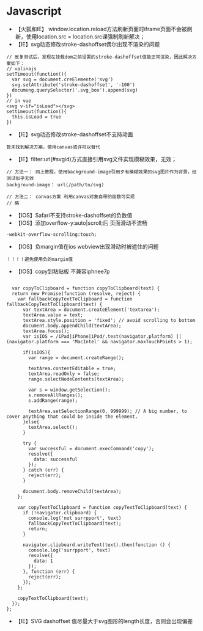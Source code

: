 # Javascript

- 【火狐和IE】 window.location.reload方法刷新页面时iframe页面不会被刷新，使用location.src = location.src课强制刷新解决；
- 【IE】svg动态修改stroke-dashoffset偶尔出现不渲染的问题
```
// 反复测试后，发现在挂载dom之前设置的stroke-dashoffset值能正常渲染，因此解决方案如下：
// valinajs
setTimeout(function(){
  var svg = document.creElemente('svg')
  svg.setAttribute('stroke-dashoffset', '-100')
  documeng.querySelector('.svg_box').append(svg)
})
// in vue
<svg v-if="isLoad"></svg>
settimeout(function(){
  this.isLoad = true
})
```
- 【IE】svg动态修改stroke-dashoffset不支持动画
```
暂未找到解决方案，使用canvas或许可以替代
```

- 【IE】filter:url(#svgid)方式直接引用svg文件实现模糊效果，无效；
```
// 方法一： 网上教程，使用background-image引用歹有模糊效果的svg图片作为背景，经测试似乎无效
background-image： url(/path/to/svg)
```
```
// 方法二： canvas方案 利用canvas对象自带的函数可实现
// 略
```
- 【IOS】Safari不支持stroke-dashoffset的负数值
- 【IOS】添加overflow-y:auto|scroll;后 页面滑动不流畅
```
-webkit-overflow-scrolling:touch;
```
- 【IOS】负margin值在ios webview出现滑动时被遮住的问题
```
！！！！避免使用负的margin值
```

- 【IOS】copy到粘贴板 不兼容iphnee7p
```

  var copyToClipboard = function copyToClipboard(text) {
  return new Promise(function (resolve, reject) {
    var fallbackCopyTextToClipboard = function fallbackCopyTextToClipboard(text) {
      var textArea = document.createElement('textarea');
      textArea.value = text;
      textArea.style.position = 'fixed'; // avoid scrolling to bottom
      document.body.appendChild(textArea);
      textArea.focus();
      var isIOS = /iPad|iPhone|iPod/.test(navigator.platform) || (navigator.platform === 'MacIntel' && navigator.maxTouchPoints > 1);

      if(isIOS){
        var range = document.createRange();

        textArea.contentEditable = true;
        textArea.readOnly = false;
        range.selectNodeContents(textArea);

        var s = window.getSelection();
        s.removeAllRanges();
        s.addRange(range);

        textArea.setSelectionRange(0, 999999); // A big number, to cover anything that could be inside the element.
      }else{
        textArea.select();
      }

      try {
        var successful = document.execCommand('copy');
        resolve({
          data: successful
        });
      } catch (err) {
        reject(err);
      }

      document.body.removeChild(textArea);
    };

    var copyTextToClipboard = function copyTextToClipboard(text) {
      if (!navigator.clipboard) {
        console.log('not surrpport', text)
        fallbackCopyTextToClipboard(text);
        return;
      }

      navigator.clipboard.writeText(text).then(function () {
        console.log('surrpport', text)
        resolve({
          data: 1
        });
      }, function (err) {
        reject(err);
      });
    };

    copyTextToClipboard(text);
  });
};
```
- 【IE】SVG dashoffset 值尽量大于svg图形的length长度，否则会出现偏差
